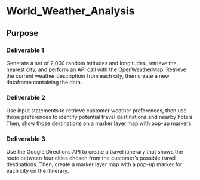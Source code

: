# World_Weather_Analysis
## Purpose

### Deliverable 1
Generate a set of 2,000 random latitudes and longitudes, retrieve the nearest city, and perform an API call with the OpenWeatherMap. Retrieve the current weather descriptioin from each city, then create a new dataframe containing the data.

### Deliverable 2
Use input statements to retrieve customer weather preferences, then use those preferences to identify potential travel destinations and nearby hotels. Then, show those destinations on a marker layer map with pop-up markers.

### Deliverable 3
Use the Google Directions API to create a travel itinerary that shows the route between four cities chosen from the customer’s possible travel destinations. Then, create a marker layer map with a pop-up marker for each city on the itinerary.